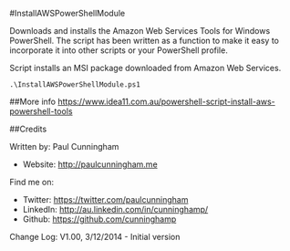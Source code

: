#InstallAWSPowerShellModule

Downloads and installs the Amazon Web Services Tools for Windows PowerShell. The script has been written as a function to make it easy to incorporate it into other scripts or your PowerShell profile.

Script installs an MSI package downloaded from Amazon Web Services.

```
.\InstallAWSPowerShellModule.ps1
```

##More info
https://www.idea11.com.au/powershell-script-install-aws-powershell-tools

##Credits

Written by: Paul Cunningham

* Website:	http://paulcunningham.me

Find me on:

* Twitter:	https://twitter.com/paulcunningham
* LinkedIn:	http://au.linkedin.com/in/cunninghamp/
* Github:	https://github.com/cunninghamp

Change Log:
V1.00, 3/12/2014 - Initial version
